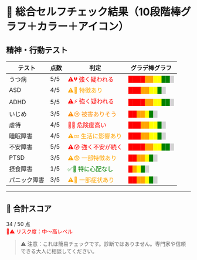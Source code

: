 # 📝 総合セルフチェック結果（10段階棒グラフ＋カラー＋アイコン）

## 精神・行動テスト

| テスト           | 点数 | 判定 | グラデ棒グラフ |
|------------------|------|------|----------------|
| うつ病           | 5/5  | <span style="color:red">⚠️💔 強く疑われる</span> | <span style="color:red">████</span><span style="color:orange">██</span><span style="color:yellow">██</span><span style="color:green">██</span><span style="color:lightgray">█</span> |
| ASD              | 4/5  | <span style="color:orange">⚠️🧩 特徴あり</span>       | <span style="color:red">███</span><span style="color:orange">██</span><span style="color:yellow">██</span><span style="color:green">█</span><span style="color:lightgray">█</span> |
| ADHD             | 5/5  | <span style="color:red">⚠️⚡ 強く疑われる</span> | <span style="color:red">████</span><span style="color:orange">██</span><span style="color:yellow">██</span><span style="color:green">██</span><span style="color:lightgray">█</span> |
| いじめ           | 3/5  | <span style="color:darkorange">⚠️😢 被害ありそう</span> | <span style="color:red">██</span><span style="color:orange">██</span><span style="color:yellow">█</span><span style="color:green">█</span><span style="color:lightgray">█</span> |
| 虐待             | 4/5  | <span style="color:red">🚨👊 危険度高い</span>   | <span style="color:red">███</span><span style="color:orange">██</span><span style="color:yellow">██</span><span style="color:green">█</span><span style="color:lightgray">█</span> |
| 睡眠障害         | 4/5  | <span style="color:orange">⚠️💤 生活に影響あり</span> | <span style="color:red">███</span><span style="color:orange">██</span><span style="color:yellow">██</span><span style="color:green">█</span><span style="color:lightgray">█</span> |
| 不安障害         | 5/5  | <span style="color:red">⚠️😰 強く不安が続く</span> | <span style="color:red">████</span><span style="color:orange">██</span><span style="color:yellow">██</span><span style="color:green">██</span><span style="color:lightgray">█</span> |
| PTSD             | 3/5  | <span style="color:orange">⚠️😨 一部特徴あり</span> | <span style="color:red">██</span><span style="color:orange">██</span><span style="color:yellow">█</span><span style="color:green">█</span><span style="color:lightgray">█</span> |
| 摂食障害         | 1/5  | <span style="color:green">✅🍎 特に心配なし</span> | <span style="color:red">█</span><span style="color:orange">█</span><span style="color:yellow">█</span><span style="color:green">█</span><span style="color:lightgray">█</span> |
| パニック障害     | 3/5  | <span style="color:orange">⚠️💢 一部症状あり</span> | <span style="color:red">██</span><span style="color:orange">██</span><span style="color:yellow">█</span><span style="color:green">█</span><span style="color:lightgray">█</span> |

---

## 🧾 合計スコア
34 / 50 点  
<span style="color:red">🚨⚠️ リスク度：中〜高レベル</span>  

> ⚠️ 注意：これは簡易チェックです。診断ではありません。専門家や信頼できる大人に相談してください。
